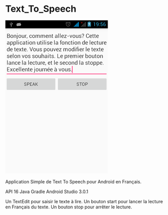 # Text_To_Speech

![Screenshot](https://github.com/Palpac/Text_To_Speech/blob/master/Text_To_Speech.png)
 
Application Simple de Text To Speech pour Android en Français.
 
API 16 
Java 
Gradle
Android Studio 3.0.1


Un TextEdit pour saisir le texte à lire.
Un bouton start pour lancer la lecture en Français du texte.
Un bouton stop pour arrêter le lecture.
